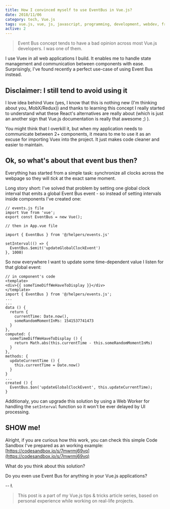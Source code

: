 ```yaml
---
title: How I convinced myself to use EventBus in Vue.js?
date: 2018/11/06
category: tech, Vue.js
tags: vue.js, vue, js, javascript, programming, development, webdev, front-end, front-end developer, front-end development
active: 2
---
```


> Event Bus concept tends to have a bad opinion across most Vue.js developers. I was one of them.

I use Vuex in all web applications I build. It enables me to handle state management and communication between components with ease. Surprisingly, I've found recently a perfect use-case of using Event Bus instead.

## Disclaimer: I still tend to avoid using it

I love idea behind Vuex (yes, I know that this is nothing new (I'm thinking about you, MobX/Redux)) and thanks to learning this concept I really started to understand what these React's alternatives are really about (which is just an another sign that Vue.js documentation is really that awesome ;) ).

You might think that I overkill it, but when my application needs to communicate between 2+ components, it means to me to use it as an excuse for importing Vuex into the project. It just makes code cleaner and easier to maintain.

## Ok, so what's about that event bus then?

Everything has started from a simple task: synchronize all clocks across the webpage so they will *tick* at the exact same moment.

Long story short: I've solved that problem by setting one global clock interval that emits a global Event Bus event - so instead of setting intervals inside components I've created one:

```
// events.js file
import Vue from 'vue';
export const EventBus = new Vue();

// then in App.vue file

import { EventBus } from '@/helpers/events.js'

setInterval(() => {
  EventBus.$emit('updateGlobalClockEvent')
}, 1000)
```

So now everywhere I want to update some time-dependent value I listen for that global event:

```
// in component's code
<template>
<div>{{ someTimeDiffWeHaveToDisplay }}</div>
</template>
import { EventBus } from '@/helpers/events.js';
...
...
data () {
  return {
    currentTime: Date.now(),
    someRandomMomentInMs: 1541537741473
  }
},
computed: {
  someTimeDiffWeHaveToDisplay () {
    return Math.abs(this.currentTime - this.someRandomMomentInMs)
  }
},
methods: {
  updateCurrentTime () {
    this.currentTime = Date.now()
  }
}
...
created () {
  EventBus.$on('updateGlobalClockEvent', this.updateCurrentTime);
}
```

Additionaly, you can upgrade this solution by using a Web Worker for handling the `setInterval` function so it won't be ever delayed by UI processing.

## SHOW me!

Alright, if you are curious how this work, you can check this simple Code Sandbox I've prepared as an working example: [https://codesandbox.io/s/7mwrmj69vq](https://codesandbox.io/s/7mwrmj69vq)

What do you think about this solution?

Do you even use Event Bus for anything in your Vue.js applications?

-- ł.

> This post is a part of my Vue.js tips & tricks article series, based on personal experience while working on real-life projects.